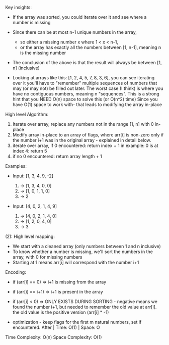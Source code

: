 Key insights:
  - If the array was sorted, you could iterate over it and see where a number is missing
  
  - Since there can be at most n-1 unique numbers in the array, 
    - so either a missing number x where 1 < x < n-1, 
    - or the array has exactly all the numbers between [1, n-1], meaning n is the missing number
  
  - The conclusion of the above is that the result will always be between [1, n] (inclusive)
  
  - Looking at arrays like this: [1, 2, 4, 5, 7, 8, 3, 6], you can see iterating over it you'll
    have to "remember" multiple sequences of numbers that may (or may not) be filled out later.
    The worst case (I think) is where you have no contiguous numbers, meaning n "sequences".
    This is a strong hint that you NEED O(n) space to solve this (or O(n^2) time)
    Since you have O(1) space to work with- that leads to modifying the array in-place

 High level Algorithm:
 1) Iterate over array, replace any numbers not in the range [1, n] with 0 in-place
 2) Modify array in-place to an array of flags, where arr[i] is non-zero only if
     the number i+1 was in the original array - explained in detail below.
 3) iterate over array, if 0 encountered: return index + 1
     in example: 0 is at index 4: return 5
 4) if no 0 encountered: return array length + 1

Examples:
* Input: [1, 3, 4, 9, -2]
  1)  -> [1, 3, 4, 0, 0]
  2)  -> [1, 0, 1, 1, 0]
  3)  -> 2

* Input: [4, 0, 2, 1, 4, 9]
  1)  -> [4, 0, 2, 1, 4, 0]
  2)  -> [1, 2, 0, 4, 0]
  3)  -> 3

(2): High level mapping:
 * We start with a cleaned array (only numbers between 1 and n inclusive)
 * To know whether a number is missing, we'll sort the numbers in the array, with 0 for missing numbers
 * Starting at 1 means arr[i] will correspond with the number i+1

Encoding:
   * if (arr[i] == 0) => i+1 is missing from the array
   * if (arr[i] == i+1) => i+1 is present in the array
   * if (arr[i] < 0) => ONLY EXISTS DURING SORTING - negative means we found the number i+1, but needed to remember the old value at arr[i]. the old value is the positive version (arr[i] * -1)

  * optimization - keep flags for the first m natural numbers, set if encountered. After | Time: O(1) | Space: O

 Time Complexity: O(n)
 Space Complexity: O(1)